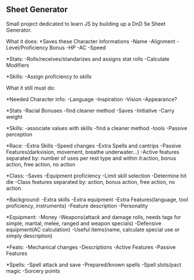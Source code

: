 ## Sheet Generator

Small project dedicated to learn JS by building up a DnD 5e Sheet Generator.

What it does:
*Saves these Character informations
-Name
-Alignment
-Level/Proficiency Bonus
-HP
-AC
-Speed

*Stats:
-Rolls/receives/standarizes and assigns stat rolls
-Calculate Modifiers

*Skills:
-Assign proficiency to skills


What it still must do:

*Needed Character info:
-Language
-Inspiration
-Vision
-Appearance?

*Stats
-Racial Bonuses
-find cleaner method
-Saves
-Initiative
-Carry weight

*Skills:
-associate values with skills
-find a cleaner method
-tools
-Passive perception

*Race:
-Extra Skills
-Speed changes
-Extra Spells and cantrips
-Passive Features(darkvision, movement, breathe underwater...)
-Active features separated by: number of uses per rest type and within it:action, bonus action, free action, no action

*Class:
-Saves
-Equipment proficiency
-Limit skill selection
-Determine hit die
-Class features separated by: action, bonus action, free action, no action

*Background:
-Extra skills
-Extra equipment
-Extra Features(language, tool proficiency, instruments)
-Feature description
-Personality

*Equipment:
-Money
-Weapons(attack and damage rolls, needs tags for simple, martial, melee, ranged and weapon specials)
-Defensive equipment(AC calculation)
-Useful items(name, calculate special use or simply description)

*Feats:
-Mechanical changes
-Descriptions
-Active Features
-Passive Features

*Spells:
-Spell attack and save
-Prepared/known spells
-Spell slots/pact magic
-Sorcery points

























